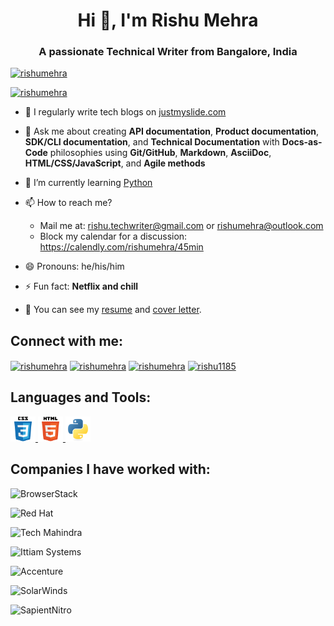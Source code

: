 <!--
**rishumehra/rishumehra** is a ✨ _special_ ✨ repository because its `README.md` (this file) appears on your GitHub profile.

Here are some ideas to get you started:

- 🔭 I’m currently working on ...
- 🌱 I’m currently learning ...
- 👯 I’m looking to collaborate on ...
- 🤔 I’m looking for help with ...
- 💬 Ask me about ...
- 📫 How to reach me: ...
- 😄 Pronouns: ...
- ⚡ Fun fact: ...
-->


<h1 align="center">Hi 👋, I'm Rishu Mehra</h1>
<h3 align="center">A passionate Technical Writer from Bangalore, India</h3>

<p align="left"> <a href="https://github.com/ryo-ma/github-profile-trophy"><img src="https://github-profile-trophy.vercel.app/?username=rishumehra" alt="rishumehra" /></a> </p>

<p align="left"> <a href="https://twitter.com/rishumehra" target="blank"><img src="https://img.shields.io/twitter/follow/rishumehra?logo=twitter&style=for-the-badge" alt="rishumehra" /></a> </p>

- 📝 I regularly write tech blogs on [justmyslide.com](http://justmyslide.com/)

- 💬 Ask me about creating **API documentation**, **Product documentation**, **SDK/CLI documentation**, and **Technical Documentation** with **Docs-as-Code** philosophies using **Git/GitHub**, **Markdown**, **AsciiDoc**, **HTML/CSS/JavaScript**, and **Agile methods**

- 🌱 I’m currently learning <a href="https://www.python.org" target="_blank" rel="noreferrer">Python</a>

- 📫 How to reach me?
  - Mail me at: rishu.techwriter@gmail.com or rishumehra@outlook.com
  - Block my calendar for a discussion: https://calendly.com/rishumehra/45min

- 😄 Pronouns: he/his/him

- ⚡ Fun fact: **Netflix and chill**

-  :page_facing_up: You can see my [resume](https://github.com/rishumehra/rishumehra/blob/main/Rishu-Tech-Writer-Resume.pdf) and [cover letter](https://github.com/rishumehra/rishumehra/blob/main/Cover-letter-Rishu.pdf). 

## Connect with me:
<p align="left">
<a href="https://twitter.com/rishumehra" target="blank"><img align="center" src="https://raw.githubusercontent.com/rahuldkjain/github-profile-readme-generator/master/src/images/icons/Social/twitter.svg" alt="rishumehra" height="30" width="40" /></a>
<a href="https://linkedin.com/in/rishumehra" target="blank"><img align="center" src="https://raw.githubusercontent.com/rahuldkjain/github-profile-readme-generator/master/src/images/icons/Social/linked-in-alt.svg" alt="rishumehra" height="30" width="40" /></a>
<a href="https://fb.com/rishumehra" target="blank"><img align="center" src="https://raw.githubusercontent.com/rahuldkjain/github-profile-readme-generator/master/src/images/icons/Social/facebook.svg" alt="rishumehra" height="30" width="40" /></a>
<a href="https://instagram.com/rishu1185" target="blank"><img align="center" src="https://raw.githubusercontent.com/rahuldkjain/github-profile-readme-generator/master/src/images/icons/Social/instagram.svg" alt="rishu1185" height="30" width="40" /></a>
</p>

## Languages and Tools:
<p align="left"> <a href="https://www.w3schools.com/css/" target="_blank" rel="noreferrer"> <img src="https://raw.githubusercontent.com/devicons/devicon/master/icons/css3/css3-original-wordmark.svg" alt="css3" width="40" height="40"/> </a> <a href="https://www.w3.org/html/" target="_blank" rel="noreferrer"> <img src="https://raw.githubusercontent.com/devicons/devicon/master/icons/html5/html5-original-wordmark.svg" alt="html5" width="40" height="40"/> </a> <a href="https://www.python.org" target="_blank" rel="noreferrer"> <img src="https://raw.githubusercontent.com/devicons/devicon/master/icons/python/python-original.svg" alt="python" width="40" height="40"/> </a> </p>

## Companies I have worked with:

![BrowserStack](https://github.com/rishumehra/rishumehra/assets/3268242/f3f11573-7de3-4a41-88ed-95f4029478ae)

![Red Hat](https://github.com/rishumehra/rishumehra/assets/3268242/68bdc195-e25c-4919-8bcb-ea285a8315cd)

![Tech Mahindra](https://github.com/rishumehra/rishumehra/assets/3268242/f3d810f8-7c95-4d3a-9dec-68396b107df5)

![Ittiam Systems](https://github.com/rishumehra/rishumehra/assets/3268242/840805c1-2afb-4b2e-bda3-26bb961155d1)

![Accenture](https://github.com/rishumehra/rishumehra/assets/3268242/55b8a6b0-ff89-466c-a8bd-28e1582e02ce)

![SolarWinds](https://github.com/rishumehra/rishumehra/assets/3268242/6d3687e3-9dd4-4c10-bdf3-5d94f4b797d7)

![SapientNitro](https://github.com/rishumehra/rishumehra/assets/3268242/f66fa38c-68ec-473d-bfaf-f6bee1b434df)
